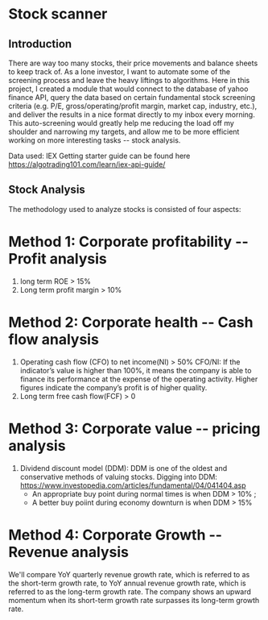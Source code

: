 # Stock scanner

## Introduction
There are way too many stocks, their price movements and balance sheets to keep track of. 
As a lone investor, I want to automate some of the screening process and leave the heavy liftings to algorithms.
Here in this project, I created a module that would connect to the database of yahoo finance API, query the data based on certain fundamental stock screening criteria (e.g. P/E, gross/operating/profit margin, market cap, industry, etc.), and deliver the results in a nice format directly to my inbox every morning.
This auto-screening would greatly help me reducing the load off my shoulder and narrowing my targets, and allow me to be more efficient working on more interesting tasks -- stock analysis.   

Data used: IEX Getting starter guide can be found here https://algotrading101.com/learn/iex-api-guide/



## Stock Analysis
The methodology used to analyze stocks is consisted of four aspects:

# Method 1: Corporate profitability -- Profit analysis
1. long term ROE > 15%
2. Long term profit margin > 10%

# Method 2: Corporate health -- Cash flow analysis
1. Operating cash flow (CFO) to net income(NI) > 50%
CFO/NI: If the indicator’s value is higher than 100%, it means the company is able to finance its performance at the expense of the operating activity. Higher figures indicate the company’s profit is of higher quality.
2. Long term free cash flow(FCF) > 0

# Method 3: Corporate value -- pricing analysis
1. Dividend discount model (DDM): DDM is one of the oldest and conservative methods of valuing stocks.
Digging into DDM: https://www.investopedia.com/articles/fundamental/04/041404.asp
    - An appropriate buy point during normal times is when DDM > 10% ; 
    - A better buy poiint during economy downturn is when DDM > 15% 

# Method 4: Corporate Growth -- Revenue analysis
We'll compare YoY quarterly revenue growth rate, which is referred to as the short-term growth rate, to YoY annual revenue growth rate, which is referred to as the long-term growth rate.
The company shows an upward momentum when its short-term growth rate surpasses its long-term growth rate.


    

